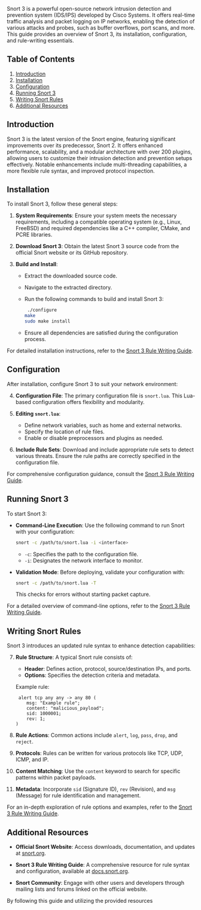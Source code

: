 Snort 3 is a powerful open-source network intrusion detection and prevention system (IDS/IPS) developed by Cisco Systems. It offers real-time traffic analysis and packet logging on IP networks, enabling the detection of various attacks and probes, such as buffer overflows, port scans, and more. This guide provides an overview of Snort 3, its installation, configuration, and rule-writing essentials.

## Table of Contents

1. [Introduction](https://chatgpt.com/c/67b5ab03-9b4c-8009-bfda-c4a10f060244#introduction)
2. [Installation](https://chatgpt.com/c/67b5ab03-9b4c-8009-bfda-c4a10f060244#installation)
3. [Configuration](https://chatgpt.com/c/67b5ab03-9b4c-8009-bfda-c4a10f060244#configuration)
4. [Running Snort 3](https://chatgpt.com/c/67b5ab03-9b4c-8009-bfda-c4a10f060244#running-snort-3)
5. [Writing Snort Rules](https://chatgpt.com/c/67b5ab03-9b4c-8009-bfda-c4a10f060244#writing-snort-rules)
6. [Additional Resources](https://chatgpt.com/c/67b5ab03-9b4c-8009-bfda-c4a10f060244#additional-resources)

## Introduction

Snort 3 is the latest version of the Snort engine, featuring significant improvements over its predecessor, Snort 2. It offers enhanced performance, scalability, and a modular architecture with over 200 plugins, allowing users to customize their intrusion detection and prevention setups effectively. Notable enhancements include multi-threading capabilities, a more flexible rule syntax, and improved protocol inspection. 
## Installation

To install Snort 3, follow these general steps:

1. **System Requirements**: Ensure your system meets the necessary requirements, including a compatible operating system (e.g., Linux, FreeBSD) and required dependencies like a C++ compiler, CMake, and PCRE libraries.
    
2. **Download Snort 3**: Obtain the latest Snort 3 source code from the official Snort website or its GitHub repository.
    
3. **Build and Install**:
    
    - Extract the downloaded source code.
        
    - Navigate to the extracted directory.
        
    - Run the following commands to build and install Snort 3:
        
        ```bash
         ./configure
        make
        sudo make install 
        ```
        
    - Ensure all dependencies are satisfied during the configuration process.
        

For detailed installation instructions, refer to the [Snort 3 Rule Writing Guide](https://docs.snort.org/start/).

## Configuration

After installation, configure Snort 3 to suit your network environment:

4. **Configuration File**: The primary configuration file is `snort.lua`. This Lua-based configuration offers flexibility and modularity.
    
5. **Editing `snort.lua`**:
    
    - Define network variables, such as home and external networks.
    - Specify the location of rule files.
    - Enable or disable preprocessors and plugins as needed.
6. **Include Rule Sets**: Download and include appropriate rule sets to detect various threats. Ensure the rule paths are correctly specified in the configuration file.
    

For comprehensive configuration guidance, consult the [Snort 3 Rule Writing Guide](https://docs.snort.org/start/).

## Running Snort 3

To start Snort 3:

- **Command-Line Execution**: Use the following command to run Snort with your configuration:
    
    ```bash
    snort -c /path/to/snort.lua -i <interface>
    ```
    
    - `-c`: Specifies the path to the configuration file.
    - `-i`: Designates the network interface to monitor.
- **Validation Mode**: Before deploying, validate your configuration with:
    
    ```bash
    snort -c /path/to/snort.lua -T
    ```
    
    This checks for errors without starting packet capture.
    

For a detailed overview of command-line options, refer to the [Snort 3 Rule Writing Guide](https://docs.snort.org/start/help).

## Writing Snort Rules

Snort 3 introduces an updated rule syntax to enhance detection capabilities:

7. **Rule Structure**: A typical Snort rule consists of:
    
    - **Header**: Defines action, protocol, source/destination IPs, and ports.
    - **Options**: Specifies the detection criteria and metadata.
    
    Example rule:
    
    ```plaintext
     alert tcp any any -> any 80 (
        msg: "Example rule";
        content: "malicious_payload";
        sid: 1000001;
        rev: 1;
    ) 
    ```
    
8. **Rule Actions**: Common actions include `alert`, `log`, `pass`, `drop`, and `reject`.
    
9. **Protocols**: Rules can be written for various protocols like TCP, UDP, ICMP, and IP.
    
10. **Content Matching**: Use the `content` keyword to search for specific patterns within packet payloads.
    
11. **Metadata**: Incorporate `sid` (Signature ID), `rev` (Revision), and `msg` (Message) for rule identification and management.
    

For an in-depth exploration of rule options and examples, refer to the [Snort 3 Rule Writing Guide](https://docs.snort.org/).

## Additional Resources

- **Official Snort Website**: Access downloads, documentation, and updates at [snort.org](https://www.snort.org/).
    
- **Snort 3 Rule Writing Guide**: A comprehensive resource for rule syntax and configuration, available at [docs.snort.org](https://docs.snort.org/).
    
- **Snort Community**: Engage with other users and developers through mailing lists and forums linked on the official website.
    

By following this guide and utilizing the provided resources